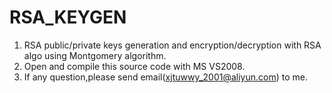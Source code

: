 # RSA_KEYGEN
1. RSA public/private keys generation and encryption/decryption with RSA algo using Montgomery algorithm.
2. Open and compile this source code with MS VS2008.
3. If any question,please send email(xjtuwwy_2001@aliyun.com) to me.
